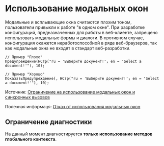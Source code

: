 # Использование модальных окон

Модальные и всплывающие окна считаются плохим тоном, пользователи привыкли к работе "в одном окне". При разработке конфигураций, предназначенных для работы в веб-клиенте, запрещено использовать модальные формы и диалоги. В противном случае, конфигурация окажется неработоспособной в ряде веб-браузеров, так как модальные окна не входят в стандарт веб-разработки.

```bsl
// Пример "Плохо"
Предупреждение(НСтр("ru = 'Выберите документ!'; en = 'Select a document!'"), 10);

// Пример "Хорошо"
ПоказатьПредупреждение(, НСтр("ru = 'Выберите документ!'; en = 'Select a document!'"), 10);
```

Источник: [Ограничение на использование модальных окон и синхронных вызовов](https://its.1c.ru/db/v8std/content/703/hdoc/)

Полезная информаця: [Отказ от использования модальных окон](https://its.1c.ru/db/metod8dev#content:5272:hdoc)

## Ограничение диагностики

На данный момент диагностируется **только использование методов глобального контекста**.

